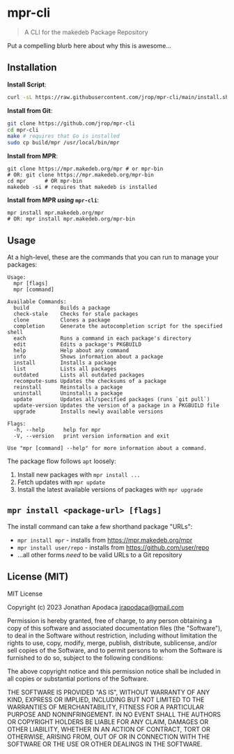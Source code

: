 # mpr-cli

> A CLI for the makedeb Package Repository

Put a compelling blurb here about why this is awesome...

## Installation

**Install Script**:

```sh
curl -sL https://raw.githubusercontent.com/jrop/mpr-cli/main/install.sh | bash
```

**Install from Git**:

```sh
git clone https://github.com/jrop/mpr-cli
cd mpr-cli
make # requires that Go is installed
sudo cp build/mpr /usr/local/bin/mpr
```

**Install from MPR**:
```
git clone https://mpr.makedeb.org/mpr # or mpr-bin
# OR: git clone https://mpr.makedeb.org/mpr-bin
cd mpr      # OR mpr-bin
makedeb -si # requires that makedeb is installed
```

**Install from MPR _using_ `mpr-cli`**:
```
mpr install mpr.makedeb.org/mpr
# OR: mpr install mpr.makedeb.org/mpr-bin
```

## Usage

At a high-level, these are the commands that you can run to manage your
packages:

```
Usage:
  mpr [flags]
  mpr [command]

Available Commands:
  build          Builds a package
  check-stale    Checks for stale packages
  clone          Clones a package
  completion     Generate the autocompletion script for the specified shell
  each           Runs a command in each package's directory
  edit           Edits a package's PKGBUILD
  help           Help about any command
  info           Shows information about a package
  install        Installs a package
  list           Lists all packages
  outdated       Lists all outdated packages
  recompute-sums Updates the checksums of a package
  reinstall      Reinstalls a package
  uninstall      Uninstalls a package
  update         Updates all/specified packages (runs `git pull`)
  update-version Updates the version of a package in a PKGBUILD file
  upgrade        Installs newly available versions

Flags:
  -h, --help      help for mpr
  -V, --version   print version information and exit

Use "mpr [command] --help" for more information about a command.
```

The package flow follows `apt` loosely:

1. Install new packages with `mpr install ...`
2. Fetch updates with `mpr update`
3. Install the latest available versions of packages with `mpr upgrade`

## `mpr install <package-url> [flags]`

The install command can take a few shorthand package "URLs":

- `mpr install mpr` - installs from https://mpr.makedeb.org/mpr
- `mpr install user/repo` - installs from https://github.com/user/repo
- ...all other forms _need_ to be valid URLs to a Git repository

## License (MIT)

MIT License

Copyright (c) 2023 Jonathan Apodaca <jrapodaca@gmail.com>

Permission is hereby granted, free of charge, to any person obtaining a copy
of this software and associated documentation files (the "Software"), to deal
in the Software without restriction, including without limitation the rights
to use, copy, modify, merge, publish, distribute, sublicense, and/or sell
copies of the Software, and to permit persons to whom the Software is
furnished to do so, subject to the following conditions:

The above copyright notice and this permission notice shall be included in all
copies or substantial portions of the Software.

THE SOFTWARE IS PROVIDED "AS IS", WITHOUT WARRANTY OF ANY KIND, EXPRESS OR
IMPLIED, INCLUDING BUT NOT LIMITED TO THE WARRANTIES OF MERCHANTABILITY,
FITNESS FOR A PARTICULAR PURPOSE AND NONINFRINGEMENT. IN NO EVENT SHALL THE
AUTHORS OR COPYRIGHT HOLDERS BE LIABLE FOR ANY CLAIM, DAMAGES OR OTHER
LIABILITY, WHETHER IN AN ACTION OF CONTRACT, TORT OR OTHERWISE, ARISING FROM,
OUT OF OR IN CONNECTION WITH THE SOFTWARE OR THE USE OR OTHER DEALINGS IN THE
SOFTWARE.
